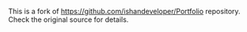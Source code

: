 This is a fork of https://github.com/ishandeveloper/Portfolio repository. Check the original source for details.
